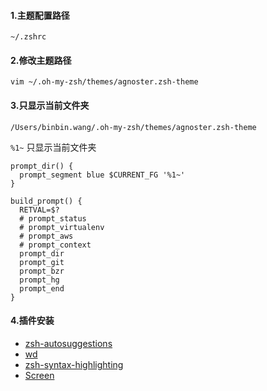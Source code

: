 #### 1.主题配置路径

`~/.zshrc`

#### 2.修改主题路径

`vim ~/.oh-my-zsh/themes/agnoster.zsh-theme`

#### 3.只显示当前文件夹

`/Users/binbin.wang/.oh-my-zsh/themes/agnoster.zsh-theme`

`%1~` 只显示当前文件夹

```shell
prompt_dir() {
  prompt_segment blue $CURRENT_FG '%1~'
}
```


```shell
build_prompt() {
  RETVAL=$?
  # prompt_status
  # prompt_virtualenv
  # prompt_aws
  # prompt_context
  prompt_dir
  prompt_git
  prompt_bzr
  prompt_hg
  prompt_end
}
```

#### 4.插件安装

- [zsh-autosuggestions](https://github.com/zsh-users/zsh-autosuggestions)
- [wd](https://github.com/ohmyzsh/ohmyzsh/tree/master/plugins/wd)
- [zsh-syntax-highlighting](https://github.com/zsh-users/zsh-syntax-highlighting)
- [Screen](https://github.com/ohmyzsh/ohmyzsh/tree/master/plugins/screen)

